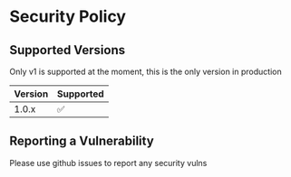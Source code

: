 # Security Policy

## Supported Versions

Only v1 is supported at the moment, this is the only version in production

| Version | Supported          |
| ------- | ------------------ |
| 1.0.x   | :white_check_mark: |

## Reporting a Vulnerability

Please use github issues to report any security vulns
